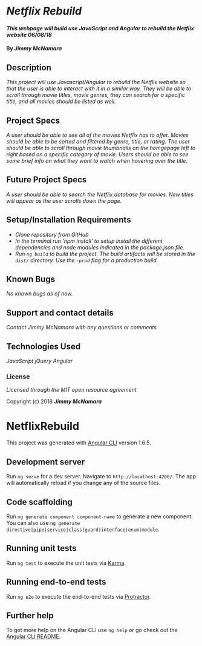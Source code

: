 # _Netflix Rebuild_

#### _This webpage will build use JavaScript and Angular to rebuild the Netflix website 06/08/18_

#### By _**Jimmy McNamara**_

## Description

_This project will use Javascript/Angular to rebuild the Netflix website so that the user is able to interact with it in a similar way.  They will be able to scroll through movie titles, movie genres, they can search for a specific title, and all movies should be listed as well._

## Project Specs

_A user should be able to see all of the movies Netflix has to offer._
_Movies should be able to be sorted and filtered by genre, title, or rating._
_The user should be able to scroll through movie thumbnails on the homgepage left to right based on a specific category of movie._
_Users should be able to see some brief info on what they want to watch when hovering over the title._

## Future Project Specs

_A user should be able to search the Netflix database for movies._
_New titles will appear as the user scrolls down the page._

## Setup/Installation Requirements

* _Clone repository from GitHub_
* _In the terminal run 'npm install' to setup install the different dependencies and node modules indicated in the package.json file._
* _Run `ng build` to build the project. The build artifacts will be stored in the `dist/` directory. Use the `-prod` flag for a production build._

## Known Bugs

_No known bugs as of now._

## Support and contact details

_Contact Jimmy McNamara with any questions or comments_

## Technologies Used

_JavaScript_
_jQuery_
_Angular_

### License

*Licensed through the MIT open resource agreement*

Copyright (c) 2018 **_Jimmy McNamara_**

# NetflixRebuild

This project was generated with [Angular CLI](https://github.com/angular/angular-cli) version 1.6.5.

## Development server

Run `ng serve` for a dev server. Navigate to `http://localhost:4200/`. The app will automatically reload if you change any of the source files.

## Code scaffolding

Run `ng generate component component-name` to generate a new component. You can also use `ng generate directive|pipe|service|class|guard|interface|enum|module`.

## Running unit tests

Run `ng test` to execute the unit tests via [Karma](https://karma-runner.github.io).

## Running end-to-end tests

Run `ng e2e` to execute the end-to-end tests via [Protractor](http://www.protractortest.org/).

## Further help

To get more help on the Angular CLI use `ng help` or go check out the [Angular CLI README](https://github.com/angular/angular-cli/blob/master/README.md).
